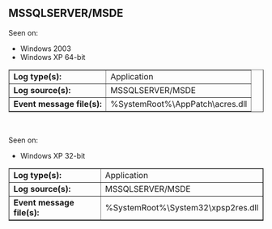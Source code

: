 ## MSSQLSERVER/MSDE

Seen on:
* Windows 2003
* Windows XP 64-bit

<table border="1" class="docutils">
  <tbody>
    <tr>
      <td><b>Log type(s):</b></td>
      <td>Application</td>
    </tr>
    <tr>
      <td><b>Log source(s):</b></td>
      <td>MSSQLSERVER/MSDE</td>
    </tr>
    <tr>
      <td><b>Event message file(s):</b></td>
      <td>%SystemRoot%\AppPatch\acres.dll</td>
    </tr>
  </tbody>
</table>

&nbsp;

Seen on:
* Windows XP 32-bit

<table border="1" class="docutils">
  <tbody>
    <tr>
      <td><b>Log type(s):</b></td>
      <td>Application</td>
    </tr>
    <tr>
      <td><b>Log source(s):</b></td>
      <td>MSSQLSERVER/MSDE</td>
    </tr>
    <tr>
      <td><b>Event message file(s):</b></td>
      <td>%SystemRoot%\System32\xpsp2res.dll</td>
    </tr>
  </tbody>
</table>

&nbsp;

